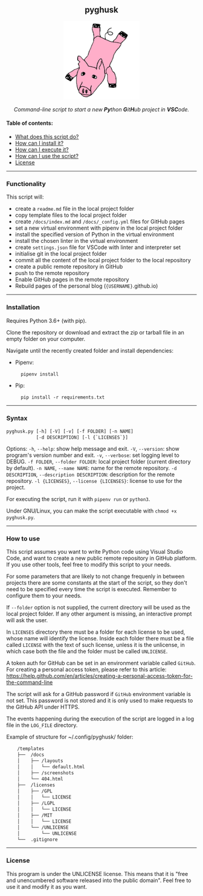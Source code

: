 <h2 align='center'>pyghusk</h2>

<center><img src="docs/assets/pyghusk.png" width=200 />

*Command-line script to start a new **Py**thon **G**it**H**ub project in **VSC**ode.*</center>

#### Table of contents:
- [What does this script do?](#functionality)
- [How can I install it?](#installation)
- [How can I execute it?](#syntax)
- [How can I use the script?](#how-to-use)
- [License](#license)

---

### Functionality
This script will:
- create a `readme.md` file in the local project folder
- copy template files to the local project folder
- create `/docs/index.md` and `/docs/_config.yml` files for GitHub pages
- set a new virtual environment with pipenv in the local project folder
- install the specified version of Python in the virtual environment
- install the chosen linter in the virtual environment
- create `settings.json` file for VSCode with linter and interpreter set
- initialise git in the local project folder
- commit all the content of the local project folder to the local repository
- create a public remote repository in GitHub
- push to the remote repository
- Enable GitHub pages in the remote repository
- Rebuild pages of the personal blog (`{USERNAME}`.github.io)

---

### Installation
Requires Python 3.6+ (with pip).

Clone the repository or download and extract the zip or tarball file in an empty folder on your computer.

Navigate until the recently created folder and install dependencies:

- Pipenv:

        pipenv install

- Pip:

        pip install -r requirements.txt

---

### Syntax
    pyghusk.py [-h] [-V] [-v] [-f FOLDER] [-n NAME]
               [-d DESCRIPTION] [-l {`LICENSES`}]

Options:
`-h`, `--help`: show help message and exit.
`-V`, `--version`: show program's version number and exit.
`-v`, `--verbose`: set logging level to DEBUG.
`-f FOLDER`, `--folder FOLDER`: local project folder (current directory by default).
`-n NAME`, `--name NAME`: name for the remote repository.
`-d DESCRIPTION`, `--description DESCRIPTION`: description for the remote repository.
`-l {LICENSES}`, `--license {LICENSES}`: license to use for the project.

For executing the script, run it with `pipenv run` or `python3`.

Under GNU/Linux, you can make the script executable with `chmod +x pyghusk.py`.

---

### How to use
This script assumes you want to write Python code using Visual Studio Code,
and want to create a new public remote repository in GitHub platform. If you
use other tools, feel free to modify this script to your needs.

For some parameters that are likely to not change frequenly in between
projects there are some constants at the start of the script, so they don't
need to be specified every time the script is executed. Remember to configure
them to your needs.

If `--folder` option is not supplied, the current directory will be used as
the local project folder. If any other argument is missing, an interactive
prompt will ask the user.

In `LICENSES` directory there must be a folder for each license to be used,
whose name will identify the license. Inside each folder there must be a file
called `LICENSE` with the text of such license, unless it is the unlicense, in
which case both the file and the folder must be called `UNLICENSE`.

A token auth for GitHub can be set in an environment variable called `GitHub`.
For creating a personal access token, please refer to this article:
https://help.github.com/en/articles/creating-a-personal-access-token-for-the-command-line

The script will ask for a GitHub password if `GitHub` environment variable is
not set. This password is not stored and it is only used to make requests to
the GitHub API under HTTPS.

The events happening during the execution of the script are logged in a log
file in the `LOG_FILE` directory.

Example of structure for ~/.config/pyghusk/ folder:

        /templates
        ├──  /docs
        │    ├── /layouts
        │    │   └── default.html
        │    ├── /screenshots
        │    └── 404.html
        ├──  /licenses
        │    ├── /GPL
        │    │   └── LICENSE
        │    ├── /LGPL
        │    │   └── LICENSE
        │    ├── /MIT
        │    │   └── LICENSE
        │    └── /UNLICENSE
        │        └── UNLICENSE
        └──  .gitignore

---

### License
This program is under the UNLICENSE license. This means that it is "free and unencumbered software released into the public domain". Feel free to use it and modify it as you want.
